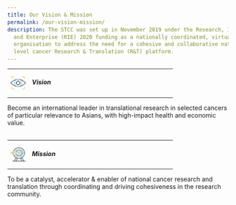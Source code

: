 ```yaml
---
title: Our Vision & Mission
permalink: /our-vision-mission/
description: The STCC was set up in November 2019 under the Research, Innovation
  and Enterprise (RIE) 2020 funding as a nationally coordinated, virtual
  organisation to address the need for a cohesive and collaborative national
  level cancer Research & Translation (R&T) platform.
---
```

<table>
<tbody><tr>
<td>
	<img align="left" style="width:35px" src="/images/stcc%20vision%20icon.png">
</td>
<td width="87%">
 <h5 align="left">Vision</h5>
</td>
</tr>
</tbody></table>
Become an international leader in translational research in selected cancers of particular relevance to Asians, with high-impact health and economic value.
<br><br>

<table>
<tbody><tr>
<td>
	<img align="left" style="width:35px" src="/images/mission%20icon.png">
</td>
<td width="87%">
 <h5 align="left">Mission</h5>
</td>
</tr>
</tbody></table>
To be a catalyst, accelerator &amp; enabler of national cancer research and translation through coordinating and driving cohesiveness in the research community.